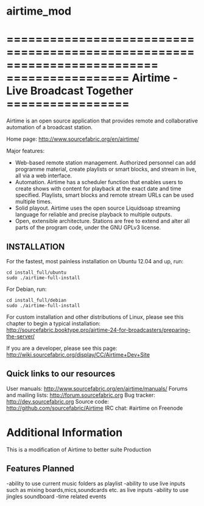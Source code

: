 airtime_mod
===========
=========================================================================
================= Airtime - Live Broadcast Together =================
=========================================================================

Airtime is an open source application that provides remote and
collaborative automation of a broadcast station.

Home page: http://www.sourcefabric.org/en/airtime/

Major features:

 * Web-based remote station management. Authorized personnel can add
   programme material, create playlists or smart blocks, and stream in live,
   all via a web interface.
 * Automation. Airtime has a scheduler function that enables users to
   create shows with content for playback at the exact date and time specified.
   Playlists, smart blocks and remote stream URLs can be used multiple times.
 * Solid playout. Airtime uses the open source Liquidsoap streaming language
   for reliable and precise playback to multiple outputs.
 * Open, extensible architecture. Stations are free to extend and alter
   all parts of the program code, under the GNU GPLv3 license.


INSTALLATION
------------

For the fastest, most painless installation on Ubuntu 12.04 and up, run:
    
    cd install_full/ubuntu
    sudo ./airtime-full-install

For Debian, run:

    cd install_full/debian
    sudo ./airtime-full-install

For custom installation and other distributions of Linux, please see this
chapter to begin a typical installation:
http://sourcefabric.booktype.pro/airtime-24-for-broadcasters/preparing-the-server/

If you are a developer, please see this page:
http://wiki.sourcefabric.org/display/CC/Airtime+Dev+Site

Quick links to our resources
----------------------------
User manuals: http://www.sourcefabric.org/en/airtime/manuals/
Forums and mailing lists: http://forum.sourcefabric.org
Bug tracker: http://dev.sourcefabric.org
Source code: http://github.com/sourcefabric/Airtime
IRC chat: #airtime on Freenode


Additional Information
=======================
This is a modification of Airtime to better suite Production

Features Planned
------------------

-ability to use current music folders as playlist
-ability to use live inputs such as mixing boards,mics,soundcards etc. as live inputs
-ability to use jingles soundboard
-time related events
